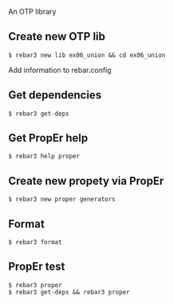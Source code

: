 An OTP library


Create new OTP lib
-----
    $ rebar3 new lib ex06_union && cd ex06_union

Add information to rebar.config


Get dependencies
-----
    $ rebar3 get-deps


Get PropEr help
-----
    $ rebar3 help proper


Create new propety via PropEr
-----
    $ rebar3 new proper generators


Format
-----
    $ rebar3 format


PropEr test
-----
    $ rebar3 proper
    $ rebar3 get-deps && rebar3 proper